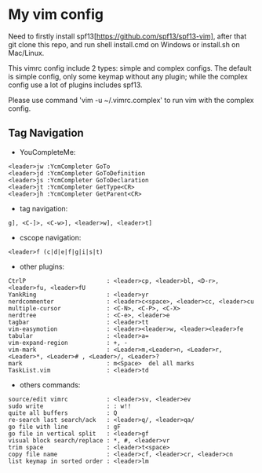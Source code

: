 # My vim config #

Need to firstly install spf13[https://github.com/spf13/spf13-vim],
after that git clone this repo, and run shell install.cmd on Windows
or install.sh on Mac/Linux.

This vimrc config include 2 types: simple and complex configs.
The default is simple config, only some keymap without any plugin;
while the complex config use a lot of plugins includes spf13.

Please use command 'vim -u ~/.vimrc.complex' to run vim with the complex config.

Tag Navigation
-------------
- YouCompleteMe:
```
<leader>jw :YcmCompleter GoTo
<leader>jd :YcmCompleter GoToDefinition
<leader>js :YcmCompleter GoToDeclaration
<leader>jt :YcmCompleter GetType<CR>
<leader>jh :YcmCompleter GetParent<CR>
```
- tag navigation:
```
g], <C-]>, <C-w>], <leader>w], <leader>t]
```
- cscope navigation:
```
<leader>f (c|d|e|f|g|i|s|t)
```
- other plugins:
```
CtrlP                       : <leader>cp, <leader>bl, <D-r>, <leader>fu, <leader>fU
YankRing                    : <leader>yr
nerdcommenter               : <leader>c<space>, <leader>cc, <leader>cu
multiple-cursor             : <C-N>, <C-P>, <C-X>
nerdtree                    : <C-e>, <leader>e
tagbar                      : <leader>tt
vim-easymotion              : <leader><leader>w, <leader><leader>fe
tabular                     : <leader>a=
vim-expand-region           : +, -
vim-mark                    : <Leader>m,<Leader>n, <Leader>r, <Leader>*, <Leader># , <Leader>/, <Leader>?
mark                        : m<Space>  del all marks
TaskList.vim                : <leader>td
```
* others commands:
```
source/edit vimrc           : <leader>sv, <leader>ev
sudo write                  : : w!!
quite all buffers           : Q
re-search last search/ack   : <leader>q/, <leader>qa/
go file with line           : gF
go file in vertical split   : <leader>gf
visual block search/replace : *, #, <leader>vr
trim space                  : <leader>t<space>
copy file name              : <leader>cf, <leader>cr, <leader>cn
list keymap in sorted order : <leader>lm
```
